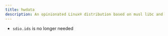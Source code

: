 ```yaml
---
title: hwdata
description: An opinionated Linux® distribution based on musl libc and toybox
---
```


- `sdio.ids` is no longer needed
